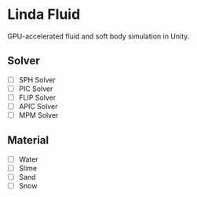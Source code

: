 # Linda Fluid

GPU-accelerated fluid and soft body simulation in Unity.

## Solver
- [ ] SPH Solver
- [ ] PIC Solver
- [ ] FLIP Solver
- [ ] APIC Solver
- [ ] MPM Solver

## Material
- [ ] Water
- [ ] Slime
- [ ] Sand
- [ ] Snow
